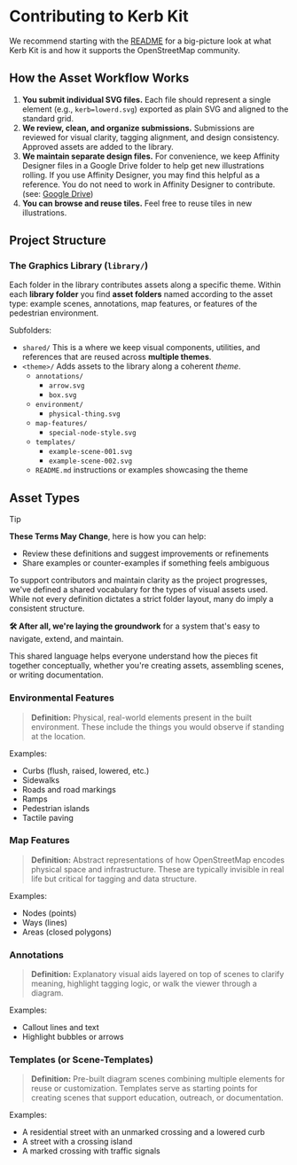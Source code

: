 # Contributing to Kerb Kit
We recommend starting with the [README](README.md) for a big-picture look at what Kerb Kit is and how it supports the OpenStreetMap community.

## How the Asset Workflow Works

1. **You submit individual SVG files.** Each file should represent a single element (e.g., `kerb=lowerd.svg`) exported as plain SVG and aligned to the standard grid.
2. **We review, clean, and organize submissions.** Submissions are reviewed for visual clarity, tagging alignment, and design consistency. Approved assets are added to the library.
3. **We maintain separate design files.** For convenience, we keep Affinity Designer files in a Google Drive folder to help get new illustrations rolling. If you use Affinity Designer, you may find this helpful as a reference. You do not need to work in Affinity Designer to contribute. (see: [Google Drive](https://drive.google.com/drive/folders/1u9iJec_ZKIN5SV3JdG4HeA_tUl_8QvcY?usp=sharing))
4. **You can browse and reuse tiles.** Feel free to reuse tiles in new illustrations.

## Project Structure

### The Graphics Library (`library/`)

Each folder in the library contributes assets along a specific theme. Within each **library folder** you find **asset folders** named according to the asset type: example scenes, annotations, map features, or features of the pedestrian environment.

Subfolders:
- `shared/` This is a where we keep visual components, utilities, and references that are reused across **multiple themes**.
- `<theme>/` Adds assets to the library along a coherent *theme*.
  - `annotations/`
    - `arrow.svg`
    - `box.svg`
  - `environment/`
    - `physical-thing.svg`
  - `map-features/`
    - `special-node-style.svg`
  - `templates/`
    - `example-scene-001.svg`
    - `example-scene-002.svg`
  - `README.md` instructions or examples showcasing the theme

## Asset Types

> [!TIP]
> **These Terms May Change**, here is how you can help:
> - Review these definitions and suggest improvements or refinements
> - Share examples or counter-examples if something feels ambiguous

To support contributors and maintain clarity as the project progresses, we've defined a shared vocabulary for the types of visual assets used. While not every definition dictates a strict folder layout, many do imply a consistent structure.

**🛠️ After all, we're laying the groundwork** for a system that's easy to navigate, extend, and maintain.

This shared language helps everyone understand how the pieces fit together conceptually, whether you're creating assets, assembling scenes, or writing documentation.

### **Environmental Features**

> **Definition:** Physical, real-world elements present in the built environment. These include the things you would observe if standing at the location.

Examples:

- Curbs (flush, raised, lowered, etc.)
- Sidewalks
- Roads and road markings
- Ramps
- Pedestrian islands
- Tactile paving

### **Map Features**

> **Definition:** Abstract representations of how OpenStreetMap encodes physical space and infrastructure. These are typically invisible in real life but critical for tagging and data structure.

Examples:

- Nodes (points)
- Ways (lines)
- Areas (closed polygons)

### **Annotations**

> **Definition:** Explanatory visual aids layered on top of scenes to clarify meaning, highlight tagging logic, or walk the viewer through a diagram.

Examples:

- Callout lines and text
- Highlight bubbles or arrows

### **Templates (or Scene-Templates)**

> **Definition:** Pre-built diagram scenes combining multiple elements for reuse or customization. Templates serve as starting points for creating scenes that support education, outreach, or documentation.

Examples:

- A residential street with an unmarked crossing and a lowered curb
- A street with a crossing island
- A marked crossing with traffic signals